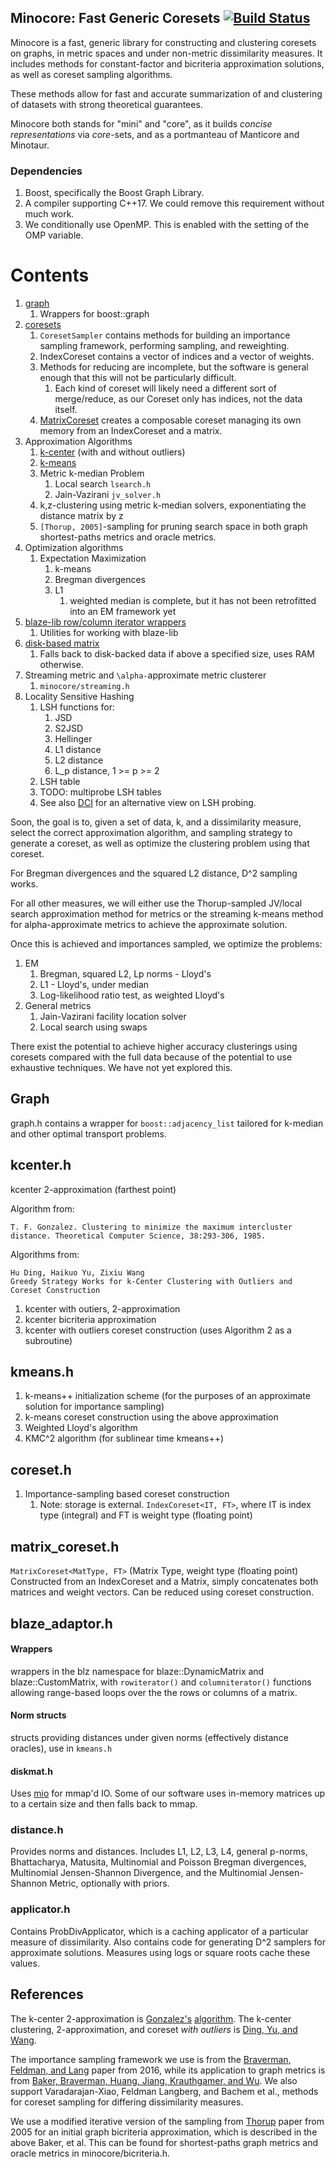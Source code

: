 ## Minocore: Fast Generic Coresets [![Build Status](https://travis-ci.com/dnbaker/fgc.svg?token=nzWL3kpck4ymqu9SdesD&branch=master)](https://travis-ci.com/dnbaker/fgc)

Minocore is a fast, generic library for constructing and clustering coresets on graphs, in metric spaces and under non-metric dissimilarity measures.
It includes methods for constant-factor and bicriteria approximation solutions, as well as coreset sampling algorithms.

These methods allow for fast and accurate summarization of and clustering of datasets with strong theoretical guarantees.

Minocore both stands for "mini" and "core", as it builds *concise representations* via *core*-sets, and as a portmanteau of Manticore and Minotaur.

### Dependencies

1. Boost, specifically the Boost Graph Library.
2. A compiler supporting C++17. We could remove this requirement without much work.
3. We conditionally use OpenMP. This is enabled with the setting of the OMP variable.

# Contents

1. [graph](#Graph)
    1. Wrappers for boost::graph
2. [coresets](#coreseth)
    1. `CoresetSampler` contains methods for building an importance sampling framework, performing sampling, and reweighting.
    2. IndexCoreset contains a vector of indices and a vector of weights.
    3. Methods for reducing are incomplete, but the software is general enough that this will not be particularly difficult.
        1. Each kind of coreset will likely need a different sort of merge/reduce, as our Coreset only has indices, not the data itself.
    4. [MatrixCoreset](#matrix_coreseth) creates a composable coreset managing its own memory from an IndexCoreset and a matrix.
3. Approximation Algorithms
    1. [k-center](#kcenterh) (with and without outliers)
    2. [k-means](#kmeansh)
    3. Metric k-median Problem
        1. Local search `lsearch.h`
        2. Jain-Vazirani `jv_solver.h`
    4. k,z-clustering using metric k-median solvers, exponentiating the distance matrix by z
    5. `[Thorup, 2005]`-sampling for pruning search space in both graph shortest-paths metrics and oracle metrics.
4. Optimization algorithms
    1. Expectation Maximization
        1. k-means
        2. Bregman divergences
        3. L1
            1. weighted median is complete, but it has not been retrofitted into an EM framework yet
5. [blaze-lib row/column iterator wrappers](#blaze_adaptorh)
    1. Utilities for working with blaze-lib
6. [disk-based matrix](#diskmath)
    1. Falls back to disk-backed data if above a specified size, uses RAM otherwise.
7. Streaming metric and `\alpha-`approximate metric clusterer
    1. `minocore/streaming.h`
8. Locality Sensitive Hashing
    1. LSH functions for:
        1. JSD
        2. S2JSD
        3. Hellinger
        4. L1 distance
        5. L2 distance
        6. L_p distance, 1 >= p >= 2
    2. LSH table
    3. TODO: multiprobe LSH tables
    4. See also [DCI](https://github.com/dnbaker/DCI) for an alternative view on LSH probing.


Soon, the goal is to, given a set of data, k, and a dissimilarity measure,
select the correct approximation algorithm, and sampling strategy to generate a coreset,
as well as optimize the clustering problem using that coreset.

For Bregman divergences and the squared L2 distance, D^2 sampling works.

For all other measures, we will either use the Thorup-sampled JV/local search approximation method
for metrics or the streaming k-means method for alpha-approximate metrics to achieve the approximate solution.

Once this is achieved and importances sampled, we optimize the problems:

1. EM
    1. Bregman, squared L2, Lp norms - Lloyd's
    2. L1 - Lloyd's, under median
    3. Log-likelihood ratio test, as weighted Lloyd's
2. General metrics
    1. Jain-Vazirani facility location solver
    2. Local search using swaps


There exist the potential to achieve higher accuracy clusterings using coresets compared with the full
data because of the potential to use exhaustive techniques. We have not yet explored this.


## Graph

graph.h contains a wrapper for `boost::adjacency_list` tailored for k-median and other optimal transport problems.

## kcenter.h

kcenter 2-approximation (farthest point)

Algorithm from:
```
T. F. Gonzalez. Clustering to minimize the maximum intercluster distance. Theoretical Computer Science, 38:293-306, 1985.
```

Algorithms from:
```
Hu Ding, Haikuo Yu, Zixiu Wang
Greedy Strategy Works for k-Center Clustering with Outliers and Coreset Construction
```
1. kcenter with outiers, 2-approximation
2. kcenter bicriteria approximation
3. kcenter with outliers coreset construction (uses Algorithm 2 as a subroutine)

## kmeans.h

1. k-means++ initialization scheme (for the purposes of an approximate solution for importance sampling)
2. k-means coreset construction using the above approximation
3. Weighted Lloyd's algorithm
4. KMC^2 algorithm (for sublinear time kmeans++)


## coreset.h

1. Importance-sampling based coreset construction
    1. Note: storage is external.
`IndexCoreset<IT, FT>`, where IT is index type (integral) and FT is weight type (floating point)

## matrix\_coreset.h

`MatrixCoreset<MatType, FT>` (Matrix Type, weight type (floating point)
Constructed from an IndexCoreset and a Matrix, simply concatenates both matrices and weight vectors.
Can be reduced using coreset construction.

## blaze\_adaptor.h

#### Wrappers
wrappers in the blz namespace for blaze::DynamicMatrix and blaze::CustomMatrix, with `rowiterator()` and `columniterator()`
functions allowing range-based loops over the the rows or columns of a matrix.

#### Norm structs
structs providing distances under given norms (effectively distance oracles), use in `kmeans.h`

#### diskmat.h
Uses [mio](https://github.com/mandreyel/mio) for mmap'd IO. Some of our software uses
in-memory matrices up to a certain size and then falls back to mmap.

### distance.h
Provides norms and distances.
Includes L1, L2, L3, L4, general p-norms, Bhattacharya, Matusita,
Multinomial and Poisson Bregman divergences, Multinomial Jensen-Shannon Divergence,
and the Multinomial Jensen-Shannon Metric, optionally with priors.

### applicator.h
Contains ProbDivApplicator, which is a caching applicator of a particular measure of dissimilarity.
Also contains code for generating D^2 samplers for approximate solutions.
Measures using logs or square roots cache these values.



## References

The k-center 2-approximation is [Gonzalez's](https://www.sciencedirect.com/science/article/pii/0304397585902245)
[algorithm](https://sci-hub.se/10.1016/0304-3975\(85\)90224-5).
The k-center clustering, 2-approximation, and coreset *with outliers* is [Ding, Yu, and Wang](https://arxiv.org/abs/1901.08219).

The importance sampling framework we use is from the [Braverman, Feldman, and Lang](https://arxiv.org/abs/1612.00889) paper from 2016,
while its application to graph metrics is from [Baker, Braverman, Huang, Jiang, Krauthgamer, and Wu](https://arxiv.org/abs/1907.04733v2).
We also support Varadarajan-Xiao, Feldman Langberg, and Bachem et al., methods for coreset sampling for differing dissimilarity measures.

We use a modified iterative version of the sampling from [Thorup](https://epubs.siam.org/doi/pdf/10.1137/S0097539701388884) paper from 2005
for an initial graph bicriteria approximation, which is described in the above Baker, et al. This can be found for shortest-paths graph metrics and oracle metrics in minocore/bicriteria.h.

